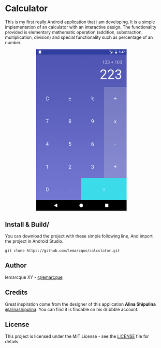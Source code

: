 # Calculator
This is my first really Android application that i am developing.
It is a simple implementation of an calculator with an interactive design.
The functionality provided is elementary mathematic operation (addition, substraction, multiplication, division) and special functionality such as percentage of an number.

<p align="center">
	<img src="https://raw.githubusercontent.com/lemarcque/calculator/master/screenshot.png" width="300"/>
</p>

## Install & Build/

You can download the project with these simple following line,
And import the project in Android Studio.

```
git clone https://github.com/lemarcque/calculator.git
```

## Author
lemarcque XY - [@lemarcque](https://twitter.com/lemarcque)

## Credits

Great inspiration come from the designer of this application **Alina Shipulina**  [@alinashipulina](https://twitter.com/alinashipulina). You can find it is findable on his dribbble account.

## License

This project is licensed under the MIT License - see the [LICENSE](LICENSE) file for details
